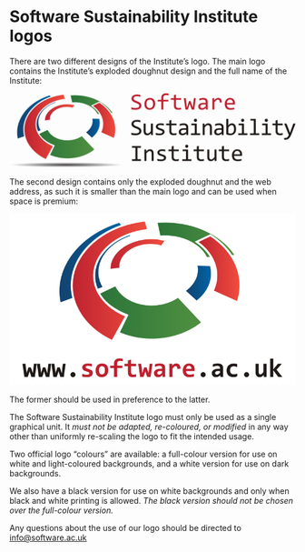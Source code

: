 # Software Sustainability Institute logos 
There are two different designs of the Institute’s logo. The main logo contains the Institute’s exploded doughnut design and the full name of the Institute:

![](SSIFullColour.png)

The second design contains only the exploded doughnut and the web address, as such it is smaller than the main logo and can be used when space is premium:

![](SSICompFull.png)

The former should be used in preference to the latter.

The Software Sustainability Institute logo must only be used as a single graphical unit. It *must not be adapted, re-coloured, or modified* in any way other than uniformly re-scaling the logo to fit the intended usage.

Two official logo “colours” are  available: a full-colour version for use on white and light-coloured backgrounds, and a white version for use on dark backgrounds.

We also have a black version for use on white backgrounds and only when black and white printing is allowed. *The black version should not be chosen over the full-colour version.*

Any questions about the use of our logo should be directed to [info@software.ac.uk](info@software.ac.uk)
